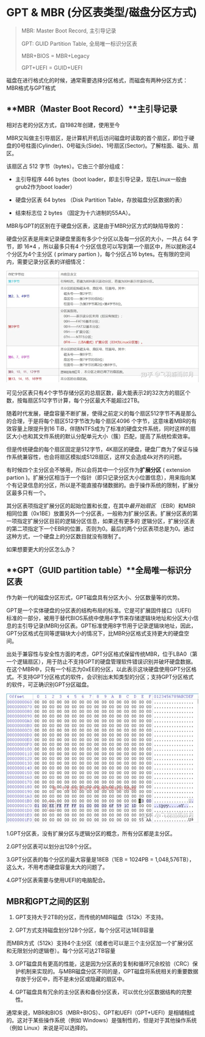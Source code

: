 # GPT & MBR (分区表类型/磁盘分区方式)

> MBR: Master Boot Record, 主引导记录
>
> GPT: GUID Partition Table, 全局唯一标识分区表
>
> 
>
> MBR+BIOS = MBR+Legacy
>
> GPT+UEFI = GUID+UEFI



磁盘在进行格式化的时候，通常需要选择分区格式，而磁盘有两种分区方式：MBR格式与GPT格式



## **MBR（Master Boot Record）**主引导记录

相对古老的分区方式，自1982年创建，使用至今

MBR又叫做主引导扇区，是计算机开机后访问磁盘时读取的首个扇区，即位于硬盘的0号柱面(Cylinder)、0号磁头(Side)、1号扇区(Sector)。了解柱面、磁头、扇区。

该扇区占 512 字节（bytes）。它由三个部分组成：

- 主引导程序 446 bytes（boot loader，即主引导记录，现在Linux一般由grub2作为boot loader）

- 硬盘分区表 64 bytes （Disk Partition Table，存放磁盘分区数据的表）

- 结束标志位 2 bytes （固定为十六进制的55AA）。

MBR与GPT的区别在于硬盘分区表，这是由于MBR分区方式的缺陷导致的：

硬盘分区表是用来记录硬盘里面有多少个分区以及每一分区的大小，一共占 64 字节，即 16*4 ，所以最多只有4 个分区信息可以写到第一个扇区中，所以就称这4个分区为4个主分区 ( primary partion )，每个分区占16 bytes。在有限的空间内，需要记录分区表的详细情况：

![img](.GPT%20&%20MBR.assets/v2-02971255a86505e1d51ff69b10efc311_720w.webp)

可见分区表只有4个字节存储分区的总扇区数，最大能表示2的32次方的扇区个数，按每扇区512字节计算，每个分区最大不能超过2TB。

随着时代发展，硬盘容量不断扩展，使得之前定义的每个扇区512字节不再是那么的合理，于是将每个扇区512字节改为每个扇区4096 个字节，这意味着MBR的有效容量上限提升到16 TiB，伴随NTFS成为了标准的硬盘文件系统，同时这样的扇区大小也和其文件系统的默认分配单元大小（簇）匹配，提高了系统检索效率。

但是传统硬盘的每个扇区固定是512字节，4K扇区的硬盘，硬盘厂商为了保证与操作系统兼容性，也会将扇区模拟成512B扇区，这样又会造成4k对齐的问题。

有时候四个主分区会不够用，所以会将其中一个分区作为**扩展分区** ( extension partion )。扩展分区相当于一个指针（即只记录分区大小位置信息），用来指向某个有记录信息的分区，所以是不能直接存储数据的。由于操作系统的限制，扩展分区最多只有一个。

其分区表项指定扩展分区的起始位置和长度，在其中*最开始扇区* （EBR）和MBR相同位置（0x1BE）放置另外一个分区表，一般称为扩展分区表。扩展分区表的第一项指定扩展分区目前的逻辑分区信息，如果还有更多的 逻辑分区，扩展分区表的第二项指定下一个EBR的位置，否则为0。最后的两个分区表项总是为0。通过这种方式，一个硬盘上的分区数目就没有限制了。

如果想要更大的分区怎么办？



## **GPT（GUID partition table）**全局唯一标识分区表

作为新一代的磁盘分区形式，GPT磁盘具有分区大小、分区数量等的优势。

GPT是一个实体硬盘的分区表的结构布局的标准。它是可扩展固件接口（UEFI）标准的一部分，被用于替代BIOS系统中使用4字节来存储逻辑块地址和分区大小信息的主引导记录(MBR)分区表。GPT标准使用8字节用于记录逻辑块地址，因此，GPT分区格式在同等逻辑块大小的情况下，比MBR分区格式支持更大的硬盘空间。

出处于兼容性与安全性方面的考虑，GPT分区格式保留传统MBR，位于LBA0（第一个逻辑扇区），用于防止不支持GPT的硬盘管理软件错误识别并破坏硬盘数据。在这个MBR中，只有一个标志为0xEE的分区，以此表示这块硬盘使用GPT分区格式。不支持GPT分区格式的软件，会识别出未知类型的分区；支持GPT分区格式的软件，可正确识别GPT分区磁盘。

![img](.GPT%20&%20MBR.assets/v2-1b4067e55fd707b4156913a5f4477816_720w.webp)

1.GPT分区表，没有扩展分区与逻辑分区的概念，所有分区都是主分区。

2.GPT分区表可以划分出128个分区。

3.GPT分区表的每个分区的最大容量是18EB（1EB = 1024PB = 1,048,576TB），这么大，不用考虑硬盘容量太大的问题了。

4.GPT分区表需要与使用UEFI的电脑配合。





## **MBR和GPT之间的区别**

1. GPT支持大于2TB的分区，而传统的MBR磁盘（512k）不支持。

2. GPT方式支持磁盘划分128个分区，每个分区可达18EB容量

而MBR方式（512k）支持4个主分区（或者也可以是三个主分区加一个扩展分区和无限划分的逻辑卷）。每个分区可达2TB容量

3. GPT磁盘具有更高的性能，这是因为分区表的复制和循环冗余校验（CRC）保护机制来实现的。与MBR磁盘分区不同的是，GPT磁盘将系统相关的重要数据存放于分区中，而不是未分区或隐藏的扇区中。

4. GPT磁盘具有冗余的主分区表和备份分区表，可以优化分区数据结构的完整性。



通常来说，MBR和BIOS（MBR+BIOS）、GPT和UEFI（GPT+UEFI）是相辅相成的。这对于某些操作系统（例如 Windows）是强制性的，但是对于其他操作系统（例如 Linux）来说是可以选择的。



